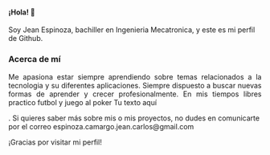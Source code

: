#### ¡Hola! 👋

Soy Jean Espinoza, bachiller en Ingenieria Mecatronica, y este es mi perfil de Github.

### Acerca de mí

<p align="justify">
Me apasiona estar siempre aprendiendo sobre temas relacionados a la tecnologia y su diferentes aplicaciones. Siempre dispuesto a buscar nuevas formas de aprender y crecer profesionalmente. En mis tiempos libres practico futbol y juego al poker Tu texto aquí</p>
. 
Si quieres saber más sobre mis o mis proyectos, no dudes en comunicarte por el correo espinoza.camargo.jean.carlos@gmail.com

¡Gracias por visitar mi perfil!
